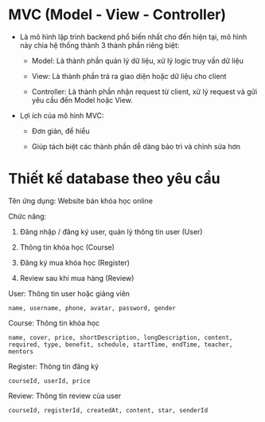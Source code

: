 # MVC (Model - View - Controller)

- Là mô hình lập trình backend phổ biến nhất cho đến hiện tại, mô hình này chia hệ thống thành 3 thành phần riêng biệt:

    - Model: Là thành phần quản lý dữ liệu, xử lý logic truy vấn dữ liệu

    - View: Là thành phần trả ra giao diện hoặc dữ liệu cho client

    - Controller: Là thành phần nhận request từ client, xử lý request và gửi yêu cầu đến Model hoặc View.

- Lợi ích của mô hình MVC:

    - Đơn giản, để hiểu

    - Giúp tách biệt các thành phần dễ dàng bảo trì và chỉnh sửa hơn

# Thiết kế database theo yêu cầu

Tên ứng dụng: Website bán khóa học online

Chức năng:

1. Đăng nhập / đăng ký user, quản lý thông tin user (User)

2. Thông tin khóa học (Course)

3. Đăng ký mua khóa học (Register)

4. Review sau khi mua hàng (Review)


User: Thông tin user hoặc giảng viên

    name, username, phone, avatar, password, gender

Course: Thông tin khóa học

    name, cover, price, shortDescription, longDescription, content, required, type, benefit, schedule, startTime, endTime, teacher, mentors

Register: Thông tin đăng ký

    courseId, userId, price

Review: Thông tin review của user

    courseId, registerId, createdAt, content, star, senderId